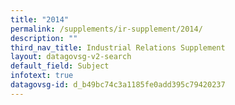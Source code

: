 ```yaml
---
title: "2014"
permalink: /supplements/ir-supplement/2014/
description: ""
third_nav_title: Industrial Relations Supplement
layout: datagovsg-v2-search
default_field: Subject
infotext: true
datagovsg-id: d_b49bc74c3a1185fe0add395c79420237
---
```

